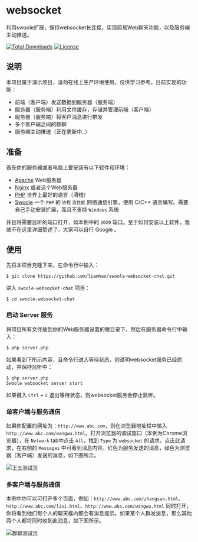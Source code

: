# websocket
利用swoole扩展，保持websocket长连接，实现简易Web聊天功能，以及服务端主动推送。

[![Total Downloads](https://poser.pugx.org/haosijia/swoole-websocket-chat/downloads)](https://packagist.org/packages/haosijia/swoole-websocket-chat)
[![License](https://poser.pugx.org/haosijia/swoole-websocket-chat/license)](https://packagist.org/packages/haosijia/swoole-websocket-chat)

## 说明
本项目属于演示项目，请勿在线上生产环境使用，仅供学习参考。目前实现的功能：

- 前端（客户端）发送数据到服务器（服务端）
- 服务器（服务端）利用文件缓存，存储并管理前端（客户端）
- 服务器（服务端）将客户消息进行群发
- 多个客户端之间的群聊
- 服务端主动推送（正在更新中..）

## 准备
首先你的服务器或者电脑上要安装有以下软件和环境：

- [Apache](https://www.apache.org) Web服务器
- [Nginx](https://nginx.org) 或者这个Web服务器
- [PHP](https://www.php.net) 世界上最好的语言（滑稽）
- [Swoole](https://wiki.swoole.com) 一个 `PHP` 的 `协程` `高性能` 网络通信引擎，使用 C/C++ 语言编写。需要自己手动安装扩展，而且不支持 `Windows` 系统

并且将需要监听的端口打开，如本例中的 `2020` 端口。至于如何安装以上软件，我就不在这里详细赘述了，大家可以自行 Google 。

## 使用
先将本项目克隆下来，在命令行中输入：
```
$ git clone https://github.com/liamhao/swoole-websocket-chat.git
```
进入 `swoole-websocket-chat` 项目：
```
$ cd swoole-websocket-chat
```

### 启动 Server 服务
将项目所有文件放到你的Web服务器设置的根目录下，然后在服务器命令行中输入：
```
$ php server.php
```
如果看到下所示内容，且命令行进入等待状态，则说明websocket服务已经启动，并保持监听中：
```
$ php server.php
Swoole websocket server start

```
如果键入 `Ctrl` + `C` 退出等待状态，则websocket服务会停止监听。

### 单客户端与服务通信
如果你配置的网址为：`http://www.abc.com`，则在浏览器地址栏中输入 `http://www.abc.com/wangwu.html`。打开浏览器的调试窗口（本例为Chrome浏览器），在 `Network` tab中点击 `All`，找到 `Type` 为 `websocket` 的请求，点击此请求，在右侧的 `Messages` 中可看到消息内容。红色为服务发送的消息，绿色为浏览器（客户端）发送的消息，如下图所示。

![王五测试页](https://www.haosijia.vip/img/20200407/Websocket演示/王五测试页.png "王五测试页")

### 多客户端与服务通信
本例中你可以可打开多个页面，例如：`http://www.abc.com/zhangsan.html`、`http://www.abc.com/lisi.html`、`http://www.abc.com/wangwu.html` 同时打开，你将看到他们每个人的聊天框内都会有消息提示。如果某个人群发消息，那么其他两个人都将同时收到此消息，如下图所示。

![群聊测试页](https://www.haosijia.vip/img/20200407/Websocket演示/群聊测试页.png "群聊测试页")